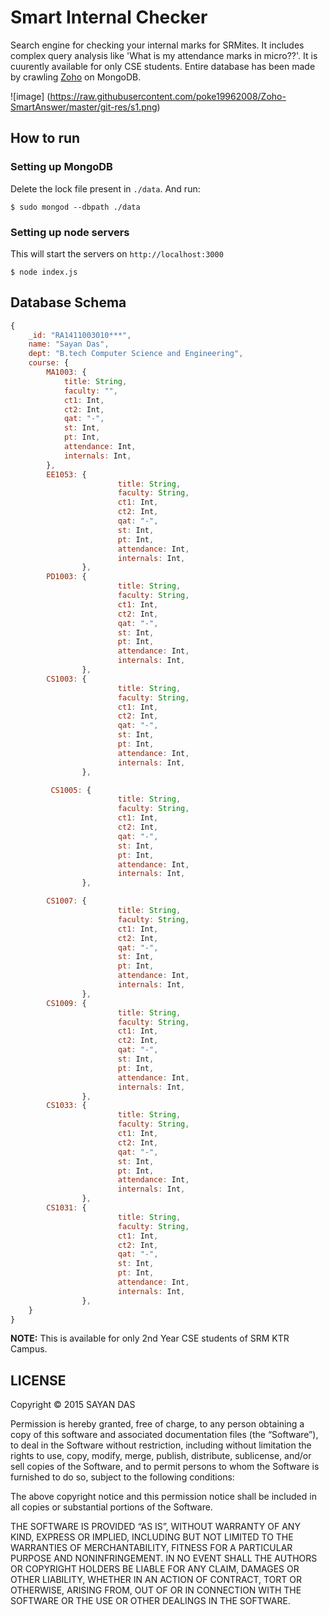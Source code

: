 # Smart Internal Checker

Search engine for checking your internal marks for SRMites. It includes complex query analysis like 'What is my attendance marks in micro??'. It is cuurently available for only CSE students. Entire database has been made by crawling [Zoho](https://creator.zohopublic.com/srm_university/attendance-2015-16/view-perma/Student_Status/H2rQs63qk22E9xdk1PAnBnNqzuFfgZMtD9yN5RkfuA7V6RsCdOfxxXeXjud80upTEZgQxjPJR3b0ffxU49rYOSr7fpaa9g1hRZmd/studentID=2727643000005460843) on MongoDB.

![image] (https://raw.githubusercontent.com/poke19962008/Zoho-SmartAnswer/master/git-res/s1.png)

## How to run

### Setting up MongoDB

Delete the lock file present in `./data`. And run:

```
$ sudo mongod --dbpath ./data
```

### Setting up node servers

This will start the servers on `http://localhost:3000`


```
$ node index.js
```

## Database Schema

```javascript
{
	_id: "RA1411003010***",
	name: "Sayan Das",
	dept: "B.tech Computer Science and Engineering",
	course: {
		MA1003: {
			title: String,
			faculty: "",
			ct1: Int,
			ct2: Int,
			qat: "-",
			st: Int,
			pt: Int,
			attendance: Int,
			internals: Int,
		},
 		EE1053: {
                        title: String,
                        faculty: String,
                        ct1: Int,
                        ct2: Int,
                        qat: "-",
                        st: Int,
                        pt: Int,
                        attendance: Int,
                        internals: Int,
                },
 		PD1003: {
                        title: String,
                        faculty: String,
                        ct1: Int,
                        ct2: Int,
                        qat: "-",
                        st: Int,
                        pt: Int,
                        attendance: Int,
                        internals: Int,
                },
 		CS1003: {
                        title: String,
                        faculty: String,
                        ct1: Int,
                        ct2: Int,
                        qat: "-",
                        st: Int,
                        pt: Int,
                        attendance: Int,
                        internals: Int,
                },

		 CS1005: {
                        title: String,
                        faculty: String,
                        ct1: Int,
                        ct2: Int,
                        qat: "-",
                        st: Int,
                        pt: Int,
                        attendance: Int,
                        internals: Int,
                },

 		CS1007: {
                        title: String,
                        faculty: String,
                        ct1: Int,
                        ct2: Int,
                        qat: "-",
                        st: Int,
                        pt: Int,
                        attendance: Int,
                        internals: Int,
                },
 		CS1009: {
                        title: String,
                        faculty: String,
                        ct1: Int,
                        ct2: Int,
                        qat: "-",
                        st: Int,
                        pt: Int,
                        attendance: Int,
                        internals: Int,
                },
		CS1033: {
                        title: String,
                        faculty: String,
                        ct1: Int,
                        ct2: Int,
                        qat: "-",
                        st: Int,
                        pt: Int,
                        attendance: Int,
                        internals: Int,
                },
 		CS1031: {
                        title: String,
                        faculty: String,
                        ct1: Int,
                        ct2: Int,
                        qat: "-",
                        st: Int,
                        pt: Int,
                        attendance: Int,
                        internals: Int,
                },
	}
}
```


**NOTE:** This is available for only 2nd Year CSE students of SRM KTR Campus.


## LICENSE

Copyright © 2015 SAYAN DAS

Permission is hereby granted, free of charge, to any person obtaining a copy of this software and associated documentation files (the “Software”), to deal in the Software without restriction, including without limitation the rights to use, copy, modify, merge, publish, distribute, sublicense, and/or sell copies of the Software, and to permit persons to whom the Software is furnished to do so, subject to the following conditions:

The above copyright notice and this permission notice shall be included in all copies or substantial portions of the Software.

THE SOFTWARE IS PROVIDED “AS IS”, WITHOUT WARRANTY OF ANY KIND, EXPRESS OR IMPLIED, INCLUDING BUT NOT LIMITED TO THE WARRANTIES OF MERCHANTABILITY, FITNESS FOR A PARTICULAR PURPOSE AND NONINFRINGEMENT. IN NO EVENT SHALL THE AUTHORS OR COPYRIGHT HOLDERS BE LIABLE FOR ANY CLAIM, DAMAGES OR OTHER LIABILITY, WHETHER IN AN ACTION OF CONTRACT, TORT OR OTHERWISE, ARISING FROM, OUT OF OR IN CONNECTION WITH THE SOFTWARE OR THE USE OR OTHER DEALINGS IN THE SOFTWARE. 
